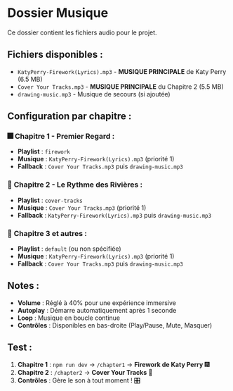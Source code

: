 # Dossier Musique

Ce dossier contient les fichiers audio pour le projet.

## Fichiers disponibles :

- `KatyPerry-Firework(Lyrics).mp3` - **MUSIQUE PRINCIPALE** de Katy Perry (6.5 MB)
- `Cover Your Tracks.mp3` - **MUSIQUE PRINCIPALE** du Chapitre 2 (5.5 MB)
- `drawing-music.mp3` - Musique de secours (si ajoutée)

## Configuration par chapitre :

### 🎆 **Chapitre 1 - Premier Regard** :
- **Playlist** : `firework`
- **Musique** : `KatyPerry-Firework(Lyrics).mp3` (priorité 1)
- **Fallback** : `Cover Your Tracks.mp3` puis `drawing-music.mp3`

### 🌊 **Chapitre 2 - Le Rythme des Rivières** :
- **Playlist** : `cover-tracks`
- **Musique** : `Cover Your Tracks.mp3` (priorité 1)
- **Fallback** : `KatyPerry-Firework(Lyrics).mp3` puis `drawing-music.mp3`

### 🎵 **Chapitre 3 et autres** :
- **Playlist** : `default` (ou non spécifiée)
- **Musique** : `KatyPerry-Firework(Lyrics).mp3` (priorité 1)
- **Fallback** : `Cover Your Tracks.mp3` puis `drawing-music.mp3`

## Notes :

- **Volume** : Réglé à 40% pour une expérience immersive
- **Autoplay** : Démarre automatiquement après 1 seconde
- **Loop** : Musique en boucle continue
- **Contrôles** : Disponibles en bas-droite (Play/Pause, Mute, Masquer)

## Test :

1. **Chapitre 1** : `npm run dev` → `/chapter1` → **Firework de Katy Perry** 🎆
2. **Chapitre 2** : `/chapter2` → **Cover Your Tracks** 🌊
3. **Contrôles** : Gère le son à tout moment ! 🎛️